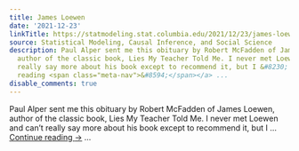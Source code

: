 ```yaml
---
title: James Loewen
date: '2021-12-23'
linkTitle: https://statmodeling.stat.columbia.edu/2021/12/23/james-loewen/
source: Statistical Modeling, Causal Inference, and Social Science
description: Paul Alper sent me this obituary by Robert McFadden of James Loewen,
  author of the classic book, Lies My Teacher Told Me. I never met Loewen and can&#8217;t
  really say more about his book except to recommend it, but I &#8230; <a href="https://statmodeling.stat.columbia.edu/2021/12/23/james-loewen/">Continue
  reading <span class="meta-nav">&#8594;</span></a> ...
disable_comments: true
---
```

Paul Alper sent me this obituary by Robert McFadden of James Loewen, author of the classic book, Lies My Teacher Told Me. I never met Loewen and can&#8217;t really say more about his book except to recommend it, but I &#8230; <a href="https://statmodeling.stat.columbia.edu/2021/12/23/james-loewen/">Continue reading <span class="meta-nav">&#8594;</span></a> ...